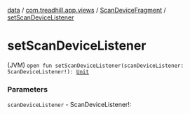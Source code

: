 [data](../../index.md) / [com.treadhill.app.views](../index.md) / [ScanDeviceFragment](index.md) / [setScanDeviceListener](./set-scan-device-listener.md)

# setScanDeviceListener

(JVM) `open fun setScanDeviceListener(scanDeviceListener: ScanDeviceListener!): `[`Unit`](https://kotlinlang.org/api/latest/jvm/stdlib/kotlin/-unit/index.html)

### Parameters

`scanDeviceListener` - ScanDeviceListener!: 